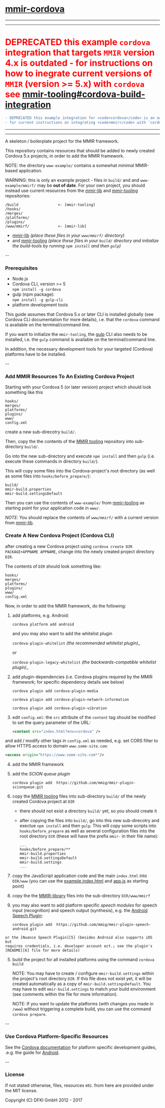 [mmir-cordova][0]
============

----
----

<h1 style="color: red;">
DEPRECATED this example <code>cordova</code> integration that targets <code>MMIR</code> version 4.x is outdated - for instructions on how to inegrate current versions of <code>MMIR</code> (version >= 5.x) with <code>cordova</code> see <a href="https://github.com/mmig/mmir-tooling#cordova-build-integration">mmir-tooling#cordova-build-integration</a>
</h1>

```diff
- DEPRECATED this example integration for <code>cordova</code> is an outdated (targeted at old <code>mmir</code> version 4.x)  
- for current instructions on integrating <code>mmir</code> with `cordova` go to https://github.com/mmig/mmir-tooling#cordova-build-integration
```

----
----


A skeleton / boilerplate project for the MMIR framework.

This repository contains resources that should be added to newly
created Cordova 5.x projects, in order to add the MMIR framework.

NOTE: the directory `www-example/` contains a somewhat _minimal_
      MMIR-based application.


WARNING: this is only an example project - files in `build/` and
         and `www-example/mmirf/` may be **out of date**.
For your own project, you should instead use current resources from the [mmir-lib][1] and
[mmir-tooling][2] repositories:

    /build                  <- [mmir-tooling]
    /hooks/
    /merges/
    /platforms/
    /plugins/
    /www/mmirf/             <- [mmir-lib]


 * [mmir-lib][1]
   _(place these files in your `www/mmirf/` directory)_
 * and [mmir-tooling][2]
   _(place these files in your `build/` directory and initialize the
     build-tools by running `npm install` and then `gulp`)_

--
### Prerequisites

* Node.js
* Cordova CLI, version >= 5  
  `npm install -g cordova`
* gulp (npm package):  
  `npm install -g gulp-cli`
* platform development tools

This guide assumes that Cordova 5.x or later CLI is installed globally
(see Cordova CLI documentation for more details), i.e. that the `cordova` command
is available on the terminal/command line.

If you want to initialize the `mmir-tooling`, the [gulp][3] CLI also needs to be installed, i.e. the `gulp` command
is available on the terminal/command line.

In addition, the necessary development tools for your targeted (Cordova) platforms
have to be installed.

--

### Add MMIR Resources To An Existing Cordova Project

Starting with your Cordova 5 (or later version) project which should look something like this

    hooks/
    merges/
    platforms/
    plugins/
    www/
    config.xml

create a new sub-direcotry `build/`.

Then, copy the the contents of the [MMIR tooling][2] repository into
sub-directory `build/`.

Go into the new sub-directory and execute `npm install` and then `gulp` (i.e. execute these commands in directory `build/`).

This will copy some files into the Cordova-project's root directory
(as well as some files into `hooks/before_prepare/`):

    build/
    mmir-build.properties
    mmir-build.settingsDefault

Then you can use the contents of `www-example/` from [mmir-tooling][0] as starting point for
your application code in `www/`.

_NOTE_: You should replace the contents of `www/mmirf/` with a current version from [mmir-lib][1].

### Create A New Cordova Project (Cordova CLI)

after creating a new Cordova project using `cordova create DIR PACKAGE+APPNAME APPNAME`,
change into the newly created project directory `DIR`.

The contents of `DIR` should look something like:

    hooks/
    merges/
    platforms/
    plugins/
    www/
    config.xml

Now, in order to add the MMIR framework, do the following:

1. add platforms, e.g. Android:

   `cordova platform add android`

   and you may also want to add the whitelist plugin

   `cordova-plugin-whitelist` _(the recommended whitelist plugin)__

   or

   `cordova-plugin-legacy-whitelist` _(the backwards-compatible whitelist plugin)__

2. add plugin-dependencies
   (i.e. Cordova plugins required by the MMIR framework;
    for specific dependency details see below)

   `cordova plugin add cordova-plugin-media`

   `cordova plugin add cordova-plugin-network-information`

   `cordova plugin add cordova-plugin-vibration`

3. edit `config.xml`: the `src` attribute of the `content` tag should
   be modified to set the query parameter of the URL:
   ```xml
   <content src="index.html?env=cordova" />
   ```  
  and add / modify other tags in `config.xml` as needed, e.g. set CORS filter
  to allow HTTPS access to domain `www.some-site.com`:
   ```xml
   <access origin="https://www.some-site.com*"/>
   ```


4. add the MMIR framework

  1. add the _SCION queue plugin_

     `cordova plugin add  https://github.com/mmig/mmir-plugin-scionqueue.git`

  2. copy the [MMIR tooling][2] files into sub-directory `build/`
     of the newly created Cordova project at `DIR`
     * there should not exist a directory `build/` yet, so you should create it
     * after copying the files into `build/`, go into this new sub-direcotry and
       exectue `npm install` and then `gulp`.
       This will copy some scripts into `hooks/before_prepare` as well as
       several configuration files into the root directory `DIR`
       (these will have the prefix `mmir-` in their file name):

       ```
       ...
       hooks/before_prepare/**
       mmir-build.properties
       mmir-build.settingsDefault
       mmir-build.settings
       ...
       ```

  3. copy the JavaScript application code and the main `index.html` into `DIR/www`
     (you can use the
       [example index.html](https://github.com/mmig/mmir-cordova/blob/master/www-example/index.html) and
       [app.js](https://github.com/mmig/mmir-cordova/blob/master/www-example/app.js)
      as starting point)

  4. copy the the [MMIR-library][1] files into the sub-directory `DIR/www/mmirf`

  5. you may also want to add platform specific _speech modules_ for speech input (recognition)
     and speech output (synthesis), e.g. the [Android Speech Plugin][4]:

     `cordova plugin add  https://github.com/mmig/mmir-plugin-speech-android.git`

    or the [Nuance Speech Plugin][5] (besides Android also supports iOS but
    requires credentials, i.e. developer account ect.; see the plugin's
    [README][6] file for more details)

5. build the project for all installed platforms using the command `cordova build`

   NOTE: You may have to create / configure `mmir-build.settings` within the project's root
         directory `DIR`. If this file does not exist yet, it will be created automatically
         as a copy of `mmir-build.settingsDefault`. You may have to edit
         `mmir-build.settings` to match your build environment (see comments within the
         file for more information).

   NOTE: If you want to update the platforms (with changes you made in `/www`) without triggering
         a complete build, you can use the command `cordova prepare`.

--
### Use Cordova Platform-Specific Resources

See the [Cordova documentation][7] for platform specific
development guides, .e.g. the guide for [Android][8].

--
### License
If not stated otherwise, files, resources etc. from here are provided under the MIT license.

Copyright (C) DFKI GmbH 2012 - 2017

[0]: https://github.com/mmig/mmir-cordova
[1]: https://github.com/mmig/mmir-lib
[2]: https://github.com/mmig/mmir-tooling
[3]: https://gulpjs.com/
[4]: https://github.com/mmig/mmir-plugin-speech-android
[5]: https://github.com/mmig/mmir-plugin-speech-nuance
[6]: https://github.com/mmig/mmir-plugin-speech-nuance/blob/master/README.md
[7]: https://cordova.apache.org/docs
[8]: https://cordova.apache.org/docs/en/latest/guide/platforms/android/index.html
